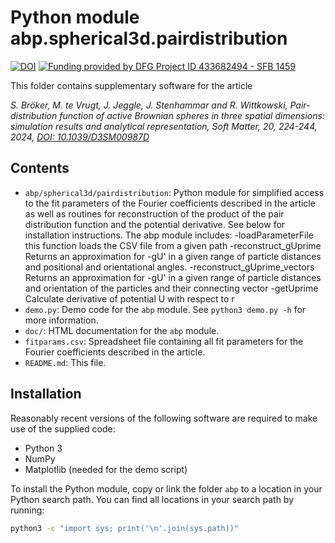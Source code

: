 Python module abp.spherical3d.pairdistribution
=======================

[![DOI](https://zenodo.org/badge/DOI/10.5281/zenodo.8177216.svg)](https://doi.org/10.5281/zenodo.8177216)
[![Funding provided by DFG Project ID 433682494 - SFB 1459](https://img.shields.io/badge/DFG%20funded-Project%20ID%20433682494%20--%20SFB%201459%20-blue)](https://gepris.dfg.de/gepris/projekt/433682494?context=projekt&task=showDetail&id=433682494&)


This folder contains supplementary software for the article

*S. Bröker, M. te Vrugt, J. Jeggle, J. Stenhammar and R. Wittkowski,
Pair-distribution function of active Brownian spheres in three spatial
dimensions: simulation results and analytical representation,
Soft Matter, 20, 224-244, 2024,
[DOI: 10.1039/D3SM00987D](https://doi.org/10.1039/D3SM00987D)*


Contents
--------
* `abp/spherical3d/pairdistribution`: Python module for simplified access to the fit parameters of the
Fourier coefficients described in the article as well as routines for
reconstruction of the product of the pair distribution function and the
potential derivative. See below for installation instructions.
The abp module includes:
-loadParameterFile         
    this function loads the CSV file from a given path
-reconstruct_gUprime
    Returns an approximation for -gU' in a given range of particle distances and
    positional and orientational angles.
-reconstruct_gUprime_vectors  
    Returns an approximation for -gU' in a given range of particle
    distances and orientation of the particles and their connecting vector
-getUprime
    Calculate derivative of potential U with respect to r                
* `demo.py`: Demo code for the `abp` module. See `python3 demo.py -h` for more
information.
* `doc/`: HTML documentation for the `abp` module.
* `fitparams.csv`: Spreadsheet file containing all fit parameters for the
Fourier coefficients described in the article.
* `README.md`: This file.

Installation
------------
Reasonably recent versions of the following software are required to make use of
the supplied code:
* Python 3
* NumPy
* Matplotlib (needed for the demo script)

To install the Python module, copy or link the folder `abp` to a location in
your Python search path. You can find all locations in your search path by
running:

```bash
python3 -c "import sys; print('\n'.join(sys.path))"
```
